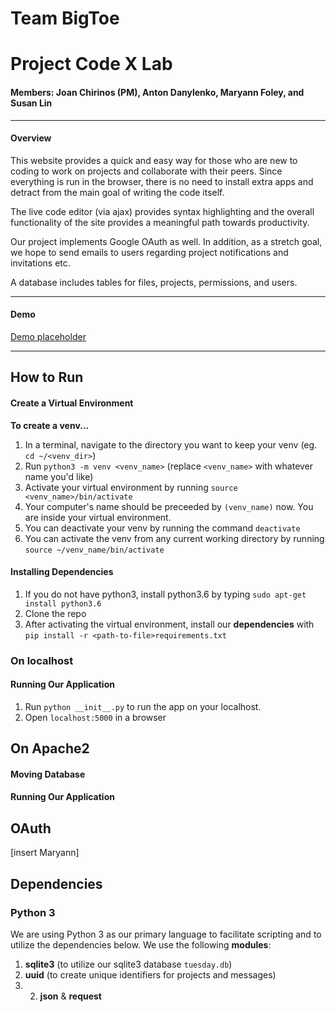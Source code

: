# Team BigToe
# Project Code X Lab
#### Members: Joan Chirinos (PM), Anton Danylenko, Maryann Foley, and Susan Lin
---
#### Overview
This website provides a quick and easy way for those who are new to coding to work on projects and collaborate with their peers. Since everything is run in the browser, there is no need to install extra apps and detract from the main goal of writing the code itself.

The live code editor (via ajax) provides syntax highlighting and the overall functionality of the site provides a meaningful path towards productivity.

Our project implements Google OAuth as well. In addition, as a stretch goal, we hope to send emails to users regarding project notifications and invitations etc.

A database includes tables for files, projects, permissions, and users.

---
#### Demo
[Demo placeholder](https://youtu.be/dQw4w9WgXcQ)

---
## How to Run
#### Create a Virtual Environment
__To create a venv...__
1. In a terminal, navigate to the directory you want to keep your venv (eg. `cd ~/<venv_dir>`)
2. Run `python3 -m venv <venv_name>` (replace `<venv_name>` with whatever name you'd like)
3. Activate your virtual environment by running `source <venv_name>/bin/activate`
4. Your computer's name should be preceeded by `(venv_name)` now. You are inside your virtual environment.
5. You can deactivate your venv by running the command `deactivate`
6. You can activate the venv from any current working directory by running `source ~/venv_name/bin/activate`

#### Installing Dependencies
1. If you do not have python3, install python3.6 by typing `sudo apt-get install python3.6`
2. Clone the repo
3. After activating the virtual environment,
install our __dependencies__ with `pip install -r <path-to-file>requirements.txt`


### On localhost
#### Running Our Application
1. Run `python __init__.py` to run the app on your localhost.
2. Open `localhost:5000` in a browser

## On Apache2
#### Moving Database
#### Running Our Application

## OAuth
[insert Maryann]

## Dependencies
### Python 3
We are using Python 3 as our primary language to facilitate scripting and to utilize the dependencies below.
We use the following __modules__:
1. __sqlite3__ (to utilize our sqlite3 database `tuesday.db`)
2. __uuid__ (to create unique identifiers for projects and messages)
3. 2. __json__ & __request__
